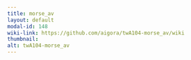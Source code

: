 ```yaml
---
title: morse_av
layout: default
modal-id: 148
wiki-link: https://github.com/aigora/twA104-morse_av/wiki
thumbnail: 
alt: twA104-morse_av
---
```

